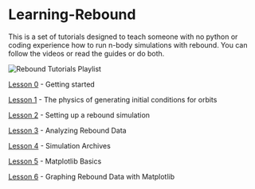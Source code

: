 # Learning-Rebound
This is a set of tutorials designed to teach someone with no python or coding experience how to run n-body simulations with rebound. You can follow the videos or read the guides or do both.

![Rebound Tutorials Playlist](https://www.youtube.com/watch?v=pO_BRjKrZjw&list=PL57fZi3Si5IcBp22HiI8InQhkeWDBm8-h)

[Lesson 0](/Lesson0.md) - Getting started

[Lesson 1](/Lesson1.md) - The physics of generating initial conditions for orbits

[Lesson 2](/Lesson2.md) - Setting up a rebound simulation

[Lesson 3](/Lesson3.md) - Analyzing Rebound Data

[Lesson 4](/Lesson4.md) - Simulation Archives

[Lesson 5](/Lesson5.md) - Matplotlib Basics

[Lesson 6](/Lesson6.md) - Graphing Rebound Data with Matplotlib
